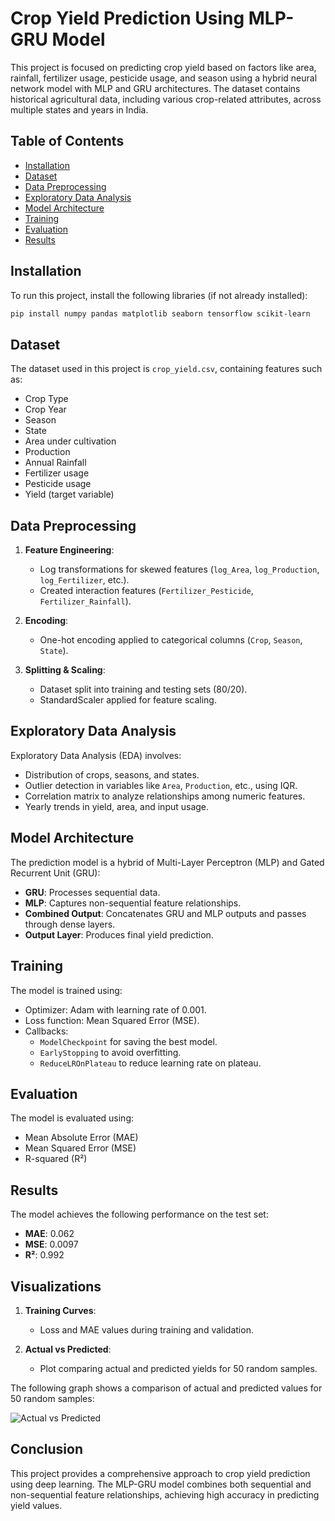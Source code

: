 # Crop Yield Prediction Using MLP-GRU Model

This project is focused on predicting crop yield based on factors like area, rainfall, fertilizer usage, pesticide usage, and season using a hybrid neural network model with MLP and GRU architectures. The dataset contains historical agricultural data, including various crop-related attributes, across multiple states and years in India.

## Table of Contents
- [Installation](#installation)
- [Dataset](#dataset)
- [Data Preprocessing](#data-preprocessing)
- [Exploratory Data Analysis](#exploratory-data-analysis)
- [Model Architecture](#model-architecture)
- [Training](#training)
- [Evaluation](#evaluation)
- [Results](#results)

## Installation

To run this project, install the following libraries (if not already installed):

```bash
pip install numpy pandas matplotlib seaborn tensorflow scikit-learn
```

## Dataset

The dataset used in this project is `crop_yield.csv`, containing features such as:
- Crop Type
- Crop Year
- Season
- State
- Area under cultivation
- Production
- Annual Rainfall
- Fertilizer usage
- Pesticide usage
- Yield (target variable)

## Data Preprocessing

1. **Feature Engineering**: 
   - Log transformations for skewed features (`log_Area`, `log_Production`, `log_Fertilizer`, etc.).
   - Created interaction features (`Fertilizer_Pesticide`, `Fertilizer_Rainfall`).
   
2. **Encoding**: 
   - One-hot encoding applied to categorical columns (`Crop`, `Season`, `State`).

3. **Splitting & Scaling**:
   - Dataset split into training and testing sets (80/20).
   - StandardScaler applied for feature scaling.

## Exploratory Data Analysis

Exploratory Data Analysis (EDA) involves:
- Distribution of crops, seasons, and states.
- Outlier detection in variables like `Area`, `Production`, etc., using IQR.
- Correlation matrix to analyze relationships among numeric features.
- Yearly trends in yield, area, and input usage.

## Model Architecture

The prediction model is a hybrid of Multi-Layer Perceptron (MLP) and Gated Recurrent Unit (GRU):
- **GRU**: Processes sequential data.
- **MLP**: Captures non-sequential feature relationships.
- **Combined Output**: Concatenates GRU and MLP outputs and passes through dense layers.
- **Output Layer**: Produces final yield prediction.

## Training

The model is trained using:
- Optimizer: Adam with learning rate of 0.001.
- Loss function: Mean Squared Error (MSE).
- Callbacks:
  - `ModelCheckpoint` for saving the best model.
  - `EarlyStopping` to avoid overfitting.
  - `ReduceLROnPlateau` to reduce learning rate on plateau.

## Evaluation

The model is evaluated using:
- Mean Absolute Error (MAE)
- Mean Squared Error (MSE)
- R-squared (R²)

## Results

The model achieves the following performance on the test set:
- **MAE**: 0.062
- **MSE**: 0.0097
- **R²**: 0.992

## Visualizations

1. **Training Curves**:
   - Loss and MAE values during training and validation.
   
2. **Actual vs Predicted**:
   - Plot comparing actual and predicted yields for 50 random samples.

The following graph shows a comparison of actual and predicted values for 50 random samples:

![Actual vs Predicted](https://github.com/user-attachments/assets/751f87d9-f4d9-4f92-bda1-db7467588771)

  
## Conclusion

This project provides a comprehensive approach to crop yield prediction using deep learning. The MLP-GRU model combines both sequential and non-sequential feature relationships, achieving high accuracy in predicting yield values.
